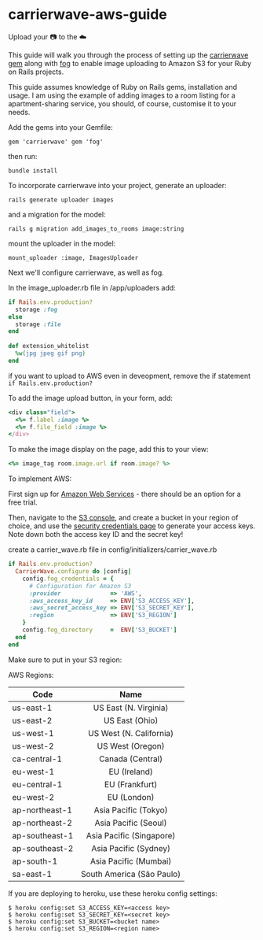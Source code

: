 # carrierwave-aws-guide
Upload your 📷 to the ☁️

This guide will walk you through the process of setting up the [carrierwave gem](https://github.com/carrierwaveuploader/carrierwave) along with [fog](https://github.com/fog/fog) to enable image uploading to Amazon S3 for your Ruby on Rails projects.

This guide assumes knowledge of Ruby on Rails gems, installation and usage. I am using the example of adding images to a room listing for a apartment-sharing service, you should, of course, customise it to your needs.

Add the gems into your Gemfile:

`
gem 'carrierwave'
gem 'fog'
`

then run:

`
bundle install
`

To incorporate carrierwave into your project, generate an uploader:

`
rails generate uploader images
`

and a migration for the model:

`
rails g migration add_images_to_rooms image:string
`

mount the uploader in the model:

```
mount_uploader :image, ImagesUploader
```

Next we'll configure carrierwave, as well as fog.

In the image_uploader.rb file in /app/uploaders add:

```ruby
if Rails.env.production?
  storage :fog
else
  storage :file
end
  
def extension_whitelist
  %w(jpg jpeg gif png)
end
```

if you want to upload to AWS even in deveopment, remove the if statement `if Rails.env.production?`

To add the image upload button, in your form, add:

```ruby
<div class="field">
  <%= f.label :image %>
  <%= f.file_field :image %>
</div>
```

To make the image display on the page, add this to your view:

```ruby
<%= image_tag room.image.url if room.image? %>
```
  
To implement AWS:

First sign up for [Amazon Web Services](https://aws.amazon.com/) - there should be an option for a free trial.

Then, navigate to the [S3 console](https://console.aws.amazon.com/s3), and create a bucket in your region of choice, and use the [security credentials page](https://console.aws.amazon.com/iam/home?#/security_credential) to generate your access keys. Note down both the access key ID and the secret key!

create a carrier_wave.rb file in config/initializers/carrier_wave.rb

```ruby
if Rails.env.production?
  CarrierWave.configure do |config|
    config.fog_credentials = {
      # Configuration for Amazon S3
      :provider              => 'AWS',
      :aws_access_key_id     => ENV['S3_ACCESS_KEY'],
      :aws_secret_access_key => ENV['S3_SECRET_KEY'],
      :region                => ENV['S3_REGION']
    }
    config.fog_directory     =  ENV['S3_BUCKET']
  end
end
```

Make sure to put in your S3 region:

AWS Regions:

|Code	               |Name                      |
---------------------|:------------------------:|
|us-east-1           |US East (N. Virginia)
|us-east-2           |US East (Ohio)
|us-west-1           |US West (N. California)
|us-west-2           |US West (Oregon)
|ca-central-1        |Canada (Central)
|eu-west-1           |EU (Ireland)
|eu-central-1        |EU (Frankfurt)
|eu-west-2           |EU (London)
|ap-northeast-1      |Asia Pacific (Tokyo)
|ap-northeast-2      |Asia Pacific (Seoul)
|ap-southeast-1      |Asia Pacific (Singapore)
|ap-southeast-2      |Asia Pacific (Sydney)
|ap-south-1          |Asia Pacific (Mumbai)
|sa-east-1           |South America (São Paulo)

If you are deploying to heroku, use these heroku config settings:

```
$ heroku config:set S3_ACCESS_KEY=<access key>
$ heroku config:set S3_SECRET_KEY=<secret key>
$ heroku config:set S3_BUCKET=<bucket name>
$ heroku config:set S3_REGION=<region name>
```
